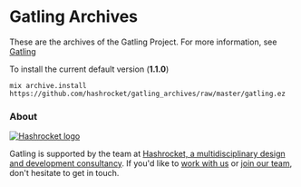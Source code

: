# Gatling Archives

These are the archives of the Gatling Project.
For more information, see [Gatling](https://github.com/hashrocket/gatling)

To install the current default version (__1.1.0__)

```
mix archive.install https://github.com/hashrocket/gatling_archives/raw/master/gatling.ez
```

### About

[![Hashrocket logo](https://hashrocket.com/hashrocket_logo.svg)](https://hashrocket.com)

Gatling is supported by the team at [Hashrocket, a
multidisciplinary design and development consultancy](https://hashrocket.com). If you'd like to [work with
us](https://hashrocket.com/contact-us/hire-us) or [join our
team](https://hashrocket.com/contact-us/jobs), don't hesitate to get in touch.
